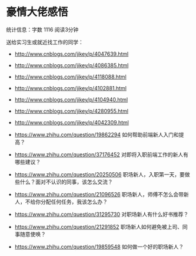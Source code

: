 # 豪情大佬感悟

统计信息：字数 1116  阅读3分钟




送给实习生或就近找工作的同学：

- http://www.cnblogs.com/jikey/p/4047639.html
- http://www.cnblogs.com/jikey/p/4086385.html
- http://www.cnblogs.com/jikey/p/4118088.html
- http://www.cnblogs.com/jikey/p/4102881.html
- http://www.cnblogs.com/jikey/p/4104940.html
- http://www.cnblogs.com/jikey/p/4280955.html

- http://www.cnblogs.com/jikey/p/4042309.html



- https://www.zhihu.com/question/19862294
如何帮助前端新人入门和提高？
- https://www.zhihu.com/question/37176452
对即将入职前端工作的新人有哪些建议？
- https://www.zhihu.com/question/20250506
职场新人，入职第一天，要做些什么？面对不认识的同事，该怎么交流？
- https://www.zhihu.com/question/21096526
职场新人，师傅不怎么会带新人，不给你分配任何任务，我该怎么办？
- https://www.zhihu.com/question/31295730
对职场新人有什么好书推荐？
- https://www.zhihu.com/question/21291852
职场新人如何避免被上司、同事随意使唤？
- https://www.zhihu.com/question/19859548
如何做一个好的职场新人？

